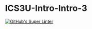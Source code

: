 # ICS3U-Intro-Intro-3

[![GitHub's Super Linter](https://github.com/Peter-Gemmell/ICSU-Intro-Intro-3/workflows/GitHub's%20Super%20Linter/badge.svg)](https://github.com/Peter-Gemmell/ICS3U-Intro-Intro-3/actions)
